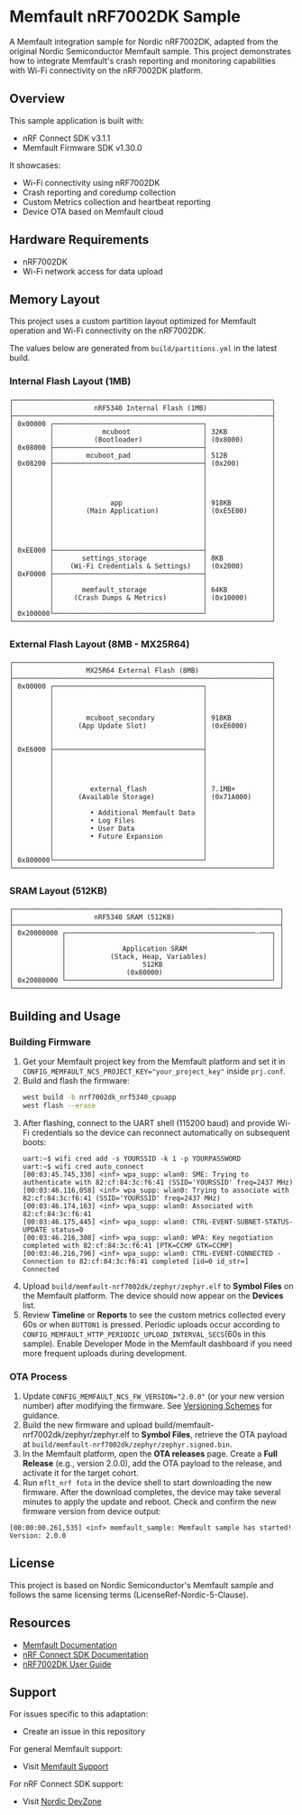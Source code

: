 # Memfault nRF7002DK Sample

A Memfault integration sample for Nordic nRF7002DK, adapted from the original Nordic Semiconductor Memfault sample. This project demonstrates how to integrate Memfault's crash reporting and monitoring capabilities with Wi-Fi connectivity on the nRF7002DK platform.

## Overview

This sample application is built with:
- nRF Connect SDK v3.1.1
- Memfault Firmware SDK v1.30.0


It showcases:
- Wi-Fi connectivity using nRF7002DK
- Crash reporting and coredump collection
- Custom Metrics collection and heartbeat reporting
- Device OTA based on Memfault cloud

## Hardware Requirements

- nRF7002DK
- Wi-Fi network access for data upload

## Memory Layout

This project uses a custom partition layout optimized for Memfault operation and Wi-Fi connectivity on the nRF7002DK.

The values below are generated from `build/partitions.yml` in the latest build.

### Internal Flash Layout (1MB)

```
┌────────────────────────────────────────────────────────────────┐
│                    nRF5340 Internal Flash (1MB)                │
├────────────────────────────────────────────────────────────────┤
│ 0x00000 ┌─────────────────────────────────────┐                │
│         │            mcuboot                  │ 32KB           │
│         │          (Bootloader)               │ (0x8000)       │
│ 0x08000 ├─────────────────────────────────────┤                │
│         │        mcuboot_pad                  │ 512B           │
│ 0x08200 ├─────────────────────────────────────┤ (0x200)        │
│         │                                     │                │
│         │                                     │                │
│         │                                     │                │
│         │                                     │                │
│         │              app                    │ 918KB          │
│         │        (Main Application)           │ (0xE5E00)      │
│         │                                     │                │
│         │                                     │                │
│         │                                     │                │
│         │                                     │                │
│ 0xEE000 ├─────────────────────────────────────┤                │
│         │       settings_storage              │ 8KB            │
│         │    (Wi-Fi Credentials & Settings)   │ (0x2000)       │
│ 0xF0000 ├─────────────────────────────────────┤                │
│         │                                     │                │
│         │       memfault_storage              │ 64KB           │
│         │     (Crash Dumps & Metrics)         │ (0x10000)      │
│         │                                     │                │
│ 0x100000└─────────────────────────────────────┘                │
└────────────────────────────────────────────────────────────────┘
```

### External Flash Layout (8MB - MX25R64)

```
┌────────────────────────────────────────────────────────────────┐
│                  MX25R64 External Flash (8MB)                  │
├────────────────────────────────────────────────────────────────┤
│ 0x00000 ┌─────────────────────────────────────┐                │
│         │                                     │                │
│         │                                     │                │
│         │                                     │                │
│         │        mcuboot_secondary            │ 918KB          │
│         │      (App Update Slot)              │ (0xE6000)      │
│         │                                     │                │
│         │                                     │                │
│ 0xE6000 ├─────────────────────────────────────┤                │
│         │                                     │                │
│         │                                     │                │
│         │                                     │                │
│         │                                     │                │
│         │         external_flash              │ 7.1MB+         │
│         │      (Available Storage)            │ (0x71A000)     │
│         │                                     │                │
│         │         • Additional Memfault Data  │                │
│         │         • Log Files                 │                │
│         │         • User Data                 │                │
│         │         • Future Expansion          │                │
│         │                                     │                │
│         │                                     │                │
│ 0x800000└─────────────────────────────────────┘                │
└────────────────────────────────────────────────────────────────┘
```

### SRAM Layout (512KB)

```
┌──────────────────────────────────────────────────────────────────┐
│                    nRF5340 SRAM (512KB)                          │
├──────────────────────────────────────────────────────────────────┤
│ 0x20000000 ┌───────────────────────────────────────────────-───┐ │
│            │                                                   │ │
│            │              Application SRAM                     │ │
│            │           (Stack, Heap, Variables)                │ │
│            │                   512KB                           │ │
│            │               (0x80000)                           │ │
│ 0x20080000 └───────────────────────────────────────────────────┘ │
└──────────────────────────────────────────────────────────────────┘
```

## Building and Usage

### Building Firmware

1. Get your Memfault project key from the Memfault platform and set it in `CONFIG_MEMFAULT_NCS_PROJECT_KEY="your_project_key"` inside `prj.conf`.
2. Build and flash the firmware:
   ```sh
   west build -b nrf7002dk_nrf5340_cpuapp
   west flash --erase
   ```
3. After flashing, connect to the UART shell (115200 baud) and provide Wi-Fi credentials so the device can reconnect automatically on subsequent boots:
   ```
   uart:~$ wifi cred add -s YOURSSID -k 1 -p YOURPASSWORD
   uart:~$ wifi cred auto_connect
   [00:03:45.745,330] <inf> wpa_supp: wlan0: SME: Trying to authenticate with 82:cf:84:3c:f6:41 (SSID='YOURSSID' freq=2437 MHz)
   [00:03:46.116,058] <inf> wpa_supp: wlan0: Trying to associate with 82:cf:84:3c:f6:41 (SSID='YOURSSID' freq=2437 MHz)
   [00:03:46.174,163] <inf> wpa_supp: wlan0: Associated with 82:cf:84:3c:f6:41
   [00:03:46.175,445] <inf> wpa_supp: wlan0: CTRL-EVENT-SUBNET-STATUS-UPDATE status=0
   [00:03:46.216,308] <inf> wpa_supp: wlan0: WPA: Key negotiation completed with 82:cf:84:3c:f6:41 [PTK=CCMP GTK=CCMP]
   [00:03:46.216,796] <inf> wpa_supp: wlan0: CTRL-EVENT-CONNECTED - Connection to 82:cf:84:3c:f6:41 completed [id=0 id_str=]
   Connected
   ```
4. Upload `build/memfault-nrf7002dk/zephyr/zephyr.elf` to **Symbol Files** on the Memfault platform. The device should now appear on the **Devices** list.
5. Review **Timeline** or **Reports** to see the custom metrics collected every 60s or when `BUTTON1` is pressed. Periodic uploads occur according to `CONFIG_MEMFAULT_HTTP_PERIODIC_UPLOAD_INTERVAL_SECS`(60s in this sample). Enable Developer Mode in the Memfault dashboard if you need more frequent uploads during development.

### OTA Process

1. Update `CONFIG_MEMFAULT_NCS_FW_VERSION="2.0.0"` (or your new version number) after modifying the firmware. See [Versioning Schemes](https://docs.memfault.com/docs/platform/software-version-hardware-version#version-schemes) for guidance.
2. Build the new firmware and upload build/memfault-nrf7002dk/zephyr/zephyr.elf to **Symbol Files**, retrieve the OTA payload at `build/memfault-nrf7002dk/zephyr/zephyr.signed.bin`.
3. In the Memfault platform, open the **OTA releases** page. Create a **Full Release** (e.g., version 2.0.0), add the OTA payload to the release, and activate it for the target cohort.
4. Run `mflt_nrf fota` in the device shell to start downloading the new firmware. After the download completes, the device may take several minutes to apply the update and reboot. Check and confirm the new firmware version from device output:
```
[00:00:00.261,535] <inf> memfault_sample: Memfault sample has started! Version: 2.0.0
```

## License

This project is based on Nordic Semiconductor's Memfault sample and follows the same licensing terms (LicenseRef-Nordic-5-Clause).

## Resources

- [Memfault Documentation](https://docs.memfault.com)
- [nRF Connect SDK Documentation](https://docs.nordicsemi.com/category/software-nrf-connect-sdk)
- [nRF7002DK User Guide](https://docs.nordicsemi.com/category/hardware-development-kits)

## Support

For issues specific to this adaptation:
- Create an issue in this repository

For general Memfault support:
- Visit [Memfault Support](https://docs.memfault.com)

For nRF Connect SDK support:
- Visit [Nordic DevZone](https://devzone.nordicsemi.com)
